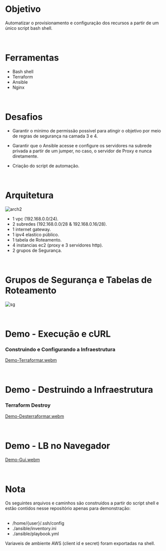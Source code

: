 <h1>Objetivo</h1>
<p>Automatizar o provisionamento e configuração dos recursos a partir de um único script bash shell.</p>

</br>
<h1>Ferramentas</h1>

- Bash shell
- Terraform
- Ansible
- Nginx

</br>
<h1>Desafios</h1>

- Garantir o minimo de permissão possivel para atingir o objetivo por meio de regras de segurança na camada 3 e 4.

- Garantir que o Ansible acesse e configure os servidores na subrede privada a partir de um jumper, no caso, o servidor de Proxy e nunca diretamente.

- Criação do script de automação.

</br>
<h1>Arquitetura</h1>

![arch2](https://github.com/user-attachments/assets/95bcb45b-1121-4bea-9638-30b3b5d6f937)


- 1 vpc (192.168.0.0/24).
- 2 subredes (192.168.0.0/28 & 192.168.0.16/28).
- 1 internet gateway.
- 1 ipv4 elastíco público.
- 1 tabela de Roteamento.
- 4 instancias ec2 (proxy e 3 servidores http).
- 2 grupos de Segurança.

</br>
<h1>Grupos de Segurança e Tabelas de Roteamento</h1>

![sg](https://github.com/user-attachments/assets/de4aa2a6-2923-49e1-af59-5a5549b951a0)


</br>
<h1>Demo - Execução e cURL</h1>
<h3>Construindo e Configurando a Infraestrutura</h3>

[Demo-Terraformar.webm](https://github.com/user-attachments/assets/11e57d80-18de-40f5-80f8-28bccc8f4e6f)

</br>
<h1>Demo - Destruindo a Infraestrutura</h1>
<h3>Terraform Destroy</h3>

[Demo-Desterraformar.webm](https://github.com/user-attachments/assets/47814781-3d94-42bc-8d6c-cf22e3de83ab)


</br>
<h1>Demo - LB no Navegador</h1>

[Demo-Gui.webm](https://github.com/user-attachments/assets/b9dd9a23-6d60-4282-a059-77a5237fb3c5)


</br>
<h1>Nota</h1>
Os seguintes arquivos e caminhos são construídos a partir do script shell e estão contidos nesse repositório apenas para demonstração:
</br></br>

- /home/{user}/.ssh/config
- ./ansible/inventory.ini
- ./ansible/playbook.yml

Variaveis de ambiente AWS (client id e secret) foram exportadas na shell.
</br></br>
